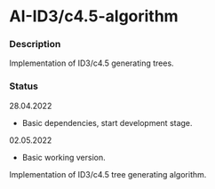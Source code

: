# AI-ID3/c4.5-algorithm

### Description
Implementation of ID3/c4.5 generating trees.

### Status

28.04.2022
- Basic dependencies, start development stage.

02.05.2022
- Basic working version.

Implementation of ID3/c4.5 tree generating algorithm. 